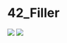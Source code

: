 # 42_Filler
<img src="https://github.com/IanGaplichnik/42_Filler/blob/master/img/game_small.mov" />
<img src="https://github.com/IanGaplichnik/42_Filler/blob/master/img/game_big.mov" />
